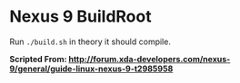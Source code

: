 # Nexus 9 BuildRoot

Run `./build.sh` in theory it should compile.

__Scripted From: http://forum.xda-developers.com/nexus-9/general/guide-linux-nexus-9-t2985958__
